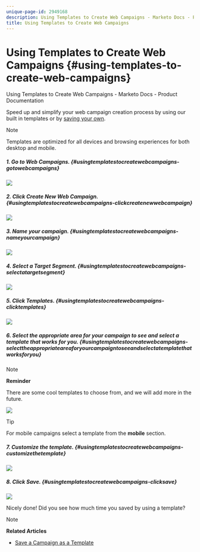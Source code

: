 ```yaml
---
unique-page-id: 2949168
description: Using Templates to Create Web Campaigns - Marketo Docs - Product Documentation
title: Using Templates to Create Web Campaigns
---
```


# Using Templates to Create Web Campaigns {#using-templates-to-create-web-campaigns}

Using Templates to Create Web Campaigns - Marketo Docs - Product Documentation

Speed up and simplify your web campaign creation process by using our built in templates or by [saving your own](save-your-campaign-as-a-template.md).

>[!NOTE]
>
>Templates are optimized for all devices and browsing experiences for both desktop and mobile.

##### 1. Go to Web Campaigns. {#usingtemplatestocreatewebcampaigns-gotowebcampaigns}

![](assets/web-campaigns-hand.jpg)  

##### 2. Click Create New Web Campaign. {#usingtemplatestocreatewebcampaigns-clickcreatenewwebcampaign}

![](assets/create-new-web-campaign-create-hand.jpg)  

##### 3. Name your campaign. {#usingtemplatestocreatewebcampaigns-nameyourcampaign}

![](assets/set-web-campaign-my-campaign-hand.jpg)  

##### 4. Select a Target Segment. {#usingtemplatestocreatewebcampaigns-selectatargetsegment}

![](assets/set-web-campaign-education.jpg)

##### 5. Click Templates. {#usingtemplatestocreatewebcampaigns-clicktemplates}

![](assets/templates.png)

##### 6. Select the appropriate area for your campaign to see and select a template that works for you. {#usingtemplatestocreatewebcampaigns-selecttheappropriateareaforyourcampaigntoseeandselectatemplatethatworksforyou}

>[!NOTE]
>
>**Reminder**
>
>There are some cool templates to choose from, and we will add more in the future.

![](assets/select.png)

>[!TIP]
>
>For mobile campaigns select a template from the **mobile** section.

##### 7. Customize the template. {#usingtemplatestocreatewebcampaigns-customizethetemplate}

![](assets/customize-template.jpg)  

##### 8. Click Save. {#usingtemplatestocreatewebcampaigns-clicksave}

![](assets/click-save-hand.jpg)

Nicely done! Did you see how much time you saved by using a template?

>[!NOTE]
>
>**Related Articles**
>
>* [Save a Campaign as a Template](save-your-campaign-as-a-template.md)
>

